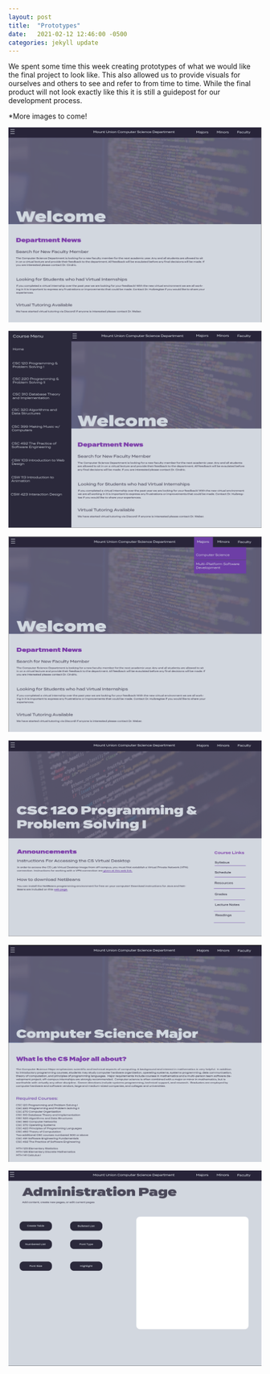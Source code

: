 ```yaml
---
layout: post
title:  "Prototypes"
date:   2021-02-12 12:46:00 -0500
categories: jekyll update
---
```


We spent some time this week creating prototypes of what we would like the final project to look like. This also allowed us to provide 
visuals for ourselves and others to see and refer to from time to time. While the final product will not look exactly like this it is still 
a guidepost for our development process. 

*More images to come! 

![welcomeScreen](/assets/img/welcomePrototype.png "Welcome Screen")

![welcomeMenu](/assets/img/welcomeMenu.png "Menu Option Screen")

![dropDownScreen](/assets/img/welcomeDropDown.png "DropDown Menu Screen")

![classScreen](/assets/img/prototypes2.png "Class Screen")

![prototypes3](/assets/img/prototypes3.png "Major Screen")

![adminPortal](/assets/img/adminPrototype.png "Admin Screen")

